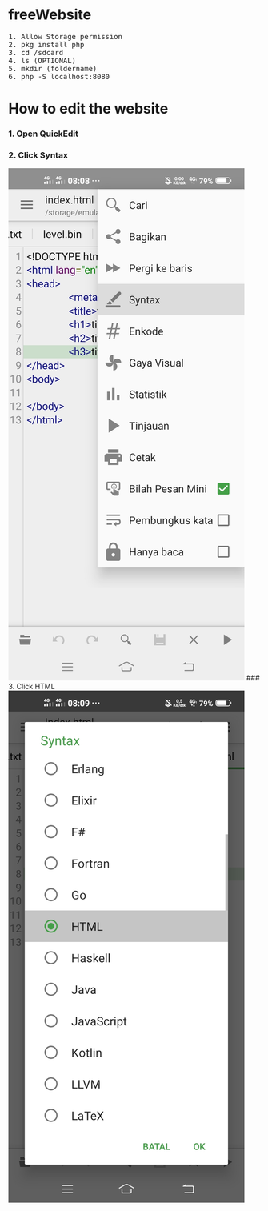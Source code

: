 # freeWebsite
<pre>
1. Allow Storage permission
2. pkg install php
3. cd /sdcard
4. ls (OPTIONAL)
5. mkdir (foldername)
6. php -S localhost:8080
</pre>
# How to edit the website

### 1. Open QuickEdit
### 2. Click Syntax
<img src=".PNGFILE/Screenshot_20210809_080853.jpg" alt="">
### 3. Click HTML
<img src=".PNGFILE/Screenshot_20210809_080902.jpg" alt="">
